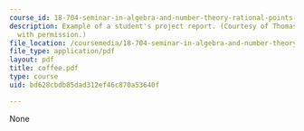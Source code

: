```yaml
---
course_id: 18-704-seminar-in-algebra-and-number-theory-rational-points-on-elliptic-curves-fall-2004
description: Example of a student's project report. (Courtesy of Thomas Coffee. Used
  with permission.)
file_location: /coursemedia/18-704-seminar-in-algebra-and-number-theory-rational-points-on-elliptic-curves-fall-2004/bd628cbdb85dad312ef46c870a53640f_coffee.pdf
file_type: application/pdf
layout: pdf
title: coffee.pdf
type: course
uid: bd628cbdb85dad312ef46c870a53640f

---
```

None